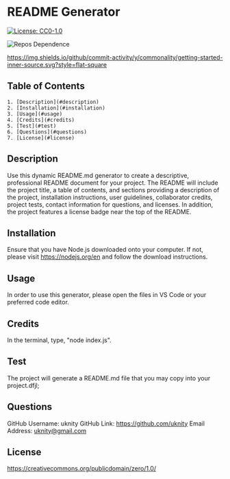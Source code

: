 # README Generator

  [![License: CC0-1.0](https://licensebuttons.net/l/zero/1.0/80x15.png)](http://creativecommons.org/publicdomain/zero/1.0/)

  ![Repos Dependence](https://img.shields.io/librariesio/dependent-repos/npm/inquirer)

  https://img.shields.io/github/commit-activity/y/commonality/getting-started-inner-source.svg?style=flat-square
  
## Table of Contents
    1. [Description](#description)
    2. [Installation](#installation)
    3. [Usage](#usage)
    4. [Credits](#credits)
    5. [Test](#test)
    6. [Questions](#questions)
    7. [License](#license)

## Description

Use this dynamic README.md generator to create a descriptive, professional README document for your project.  The README will include the project title, a table of contents, and sections providing a description of the project, installation instructions, user guidelines, collaborator credits, project tests, contact information for questions, and licenses.  In addition, the project features a license badge near the top of the README.

## Installation

Ensure that you have Node.js downloaded onto your computer.  If not, please visit https://nodejs.org/en and follow the download instructions.

## Usage

In order to use this generator, please open the files in VS Code or your preferred code editor.

## Credits

In the terminal, type, "node index.js".  

## Test

The project will generate a README.md file that you may copy into your project.dfjl;

## Questions

GitHub Username: uknity
GitHub Link: https://github.com/uknity
Email Address: uknity@gmail.com

## License


https://creativecommons.org/publicdomain/zero/1.0/